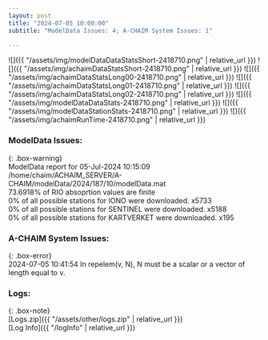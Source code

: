 ```yaml
---
layout: post
title: "2024-07-05 10:00:00"
subtitle: "ModelData Issues: 4; A-CHAIM System Issues: 1"

---
```


![]({{ "/assets/img/modelDataDataStatsShort-2418710.png" | relative_url }})
![]({{ "/assets/img/achaimDataStatsShort-2418710.png" | relative_url }})
![]({{ "/assets/img/achaimDataStatsLong00-2418710.png" | relative_url }})
![]({{ "/assets/img/achaimDataStatsLong01-2418710.png" | relative_url }})
![]({{ "/assets/img/achaimDataStatsLong02-2418710.png" | relative_url }})
![]({{ "/assets/img/modelDataDataStats-2418710.png" | relative_url }})
![]({{ "/assets/img/modelDataStationStats-2418710.png" | relative_url }})
![]({{ "/assets/img/achaimRunTime-2418710.png" | relative_url }})


### ModelData Issues:  
  
{: .box-warning}  
 ModelData report for 05-Jul-2024 10:15:09   
 /home/chaim/ACHAIM_SERVER/A-CHAIM/modelData/2024/187/10/modelData.mat   
 73.6918% of RIO absoprtion values are finite   
 0% of all possible stations for IONO were downloaded. x5733   
 0% of all possible stations for SENTINEL were downloaded. x5188   
 0% of all possible stations for KARTVERKET were downloaded. x195   
  
### A-CHAIM System Issues:  
  
{: .box-error}  
2024-07-05 10:41:54 In repelem(v, N), N must be a scalar or a vector of length equal to v.  

### Logs:  
  
{: .box-note}  
[Logs.zip]({{ "/assets/other/logs.zip" | relative_url }})  
[Log Info]({{ "/logInfo" | relative_url }})  
